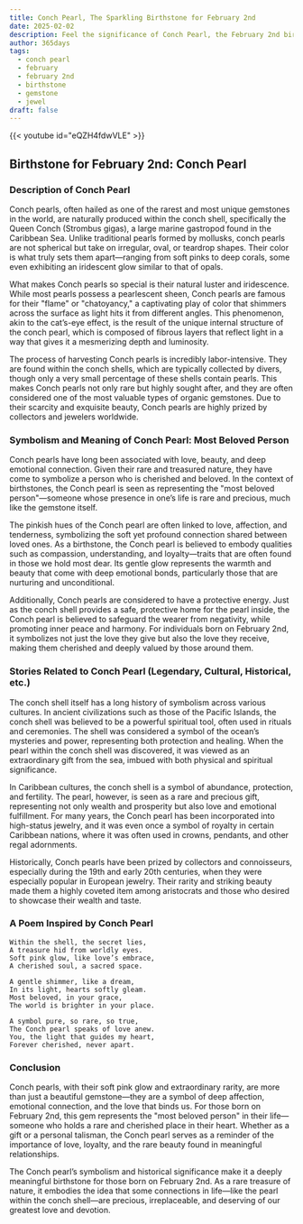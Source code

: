 ```yaml
---
title: Conch Pearl, The Sparkling Birthstone for February 2nd
date: 2025-02-02
description: Feel the significance of Conch Pearl, the February 2nd birthstone symbolizing Most beloved person. Let its beauty and meaning brighten your day.
author: 365days
tags:
  - conch pearl
  - february
  - february 2nd
  - birthstone
  - gemstone
  - jewel
draft: false
---
```


{{< youtube id="eQZH4fdwVLE" >}}

## Birthstone for February 2nd: Conch Pearl

### Description of Conch Pearl

Conch pearls, often hailed as one of the rarest and most unique gemstones in the world, are naturally produced within the conch shell, specifically the Queen Conch (Strombus gigas), a large marine gastropod found in the Caribbean Sea. Unlike traditional pearls formed by mollusks, conch pearls are not spherical but take on irregular, oval, or teardrop shapes. Their color is what truly sets them apart—ranging from soft pinks to deep corals, some even exhibiting an iridescent glow similar to that of opals.

What makes Conch pearls so special is their natural luster and iridescence. While most pearls possess a pearlescent sheen, Conch pearls are famous for their "flame" or "chatoyancy," a captivating play of color that shimmers across the surface as light hits it from different angles. This phenomenon, akin to the cat’s-eye effect, is the result of the unique internal structure of the conch pearl, which is composed of fibrous layers that reflect light in a way that gives it a mesmerizing depth and luminosity.

The process of harvesting Conch pearls is incredibly labor-intensive. They are found within the conch shells, which are typically collected by divers, though only a very small percentage of these shells contain pearls. This makes Conch pearls not only rare but highly sought after, and they are often considered one of the most valuable types of organic gemstones. Due to their scarcity and exquisite beauty, Conch pearls are highly prized by collectors and jewelers worldwide.

### Symbolism and Meaning of Conch Pearl: Most Beloved Person

Conch pearls have long been associated with love, beauty, and deep emotional connection. Given their rare and treasured nature, they have come to symbolize a person who is cherished and beloved. In the context of birthstones, the Conch pearl is seen as representing the "most beloved person"—someone whose presence in one’s life is rare and precious, much like the gemstone itself.

The pinkish hues of the Conch pearl are often linked to love, affection, and tenderness, symbolizing the soft yet profound connection shared between loved ones. As a birthstone, the Conch pearl is believed to embody qualities such as compassion, understanding, and loyalty—traits that are often found in those we hold most dear. Its gentle glow represents the warmth and beauty that come with deep emotional bonds, particularly those that are nurturing and unconditional.

Additionally, Conch pearls are considered to have a protective energy. Just as the conch shell provides a safe, protective home for the pearl inside, the Conch pearl is believed to safeguard the wearer from negativity, while promoting inner peace and harmony. For individuals born on February 2nd, it symbolizes not just the love they give but also the love they receive, making them cherished and deeply valued by those around them.

### Stories Related to Conch Pearl (Legendary, Cultural, Historical, etc.)

The conch shell itself has a long history of symbolism across various cultures. In ancient civilizations such as those of the Pacific Islands, the conch shell was believed to be a powerful spiritual tool, often used in rituals and ceremonies. The shell was considered a symbol of the ocean’s mysteries and power, representing both protection and healing. When the pearl within the conch shell was discovered, it was viewed as an extraordinary gift from the sea, imbued with both physical and spiritual significance.

In Caribbean cultures, the conch shell is a symbol of abundance, protection, and fertility. The pearl, however, is seen as a rare and precious gift, representing not only wealth and prosperity but also love and emotional fulfillment. For many years, the Conch pearl has been incorporated into high-status jewelry, and it was even once a symbol of royalty in certain Caribbean nations, where it was often used in crowns, pendants, and other regal adornments.

Historically, Conch pearls have been prized by collectors and connoisseurs, especially during the 19th and early 20th centuries, when they were especially popular in European jewelry. Their rarity and striking beauty made them a highly coveted item among aristocrats and those who desired to showcase their wealth and taste.

### A Poem Inspired by Conch Pearl

```
Within the shell, the secret lies,  
A treasure hid from worldly eyes.  
Soft pink glow, like love’s embrace,  
A cherished soul, a sacred space.  

A gentle shimmer, like a dream,  
In its light, hearts softly gleam.  
Most beloved, in your grace,  
The world is brighter in your place.  

A symbol pure, so rare, so true,  
The Conch pearl speaks of love anew.  
You, the light that guides my heart,  
Forever cherished, never apart.
```

### Conclusion

Conch pearls, with their soft pink glow and extraordinary rarity, are more than just a beautiful gemstone—they are a symbol of deep affection, emotional connection, and the love that binds us. For those born on February 2nd, this gem represents the "most beloved person" in their life—someone who holds a rare and cherished place in their heart. Whether as a gift or a personal talisman, the Conch pearl serves as a reminder of the importance of love, loyalty, and the rare beauty found in meaningful relationships.

The Conch pearl’s symbolism and historical significance make it a deeply meaningful birthstone for those born on February 2nd. As a rare treasure of nature, it embodies the idea that some connections in life—like the pearl within the conch shell—are precious, irreplaceable, and deserving of our greatest love and devotion.